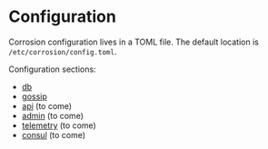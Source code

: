 # Configuration

Corrosion configuration lives in a TOML file. The default location is `/etc/corrosion/config.toml`.

Configuration sections:
- [db](db.md)
- [gossip](gossip.md)
- [api]() (to come)
- [admin]() (to come)
- [telemetry]() (to come)
- [consul]() (to come)